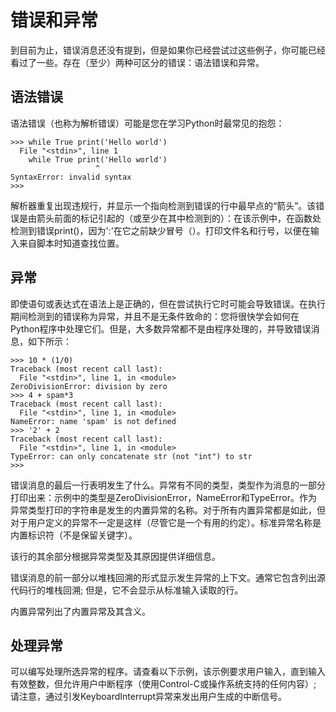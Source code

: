 # 错误和异常

到目前为止，错误消息还没有提到，但是如果你已经尝试过这些例子，你可能已经看过了一些。存在（至少）两种可区分的错误：语法错误和异常。

## 语法错误

语法错误（也称为解析错误）可能是您在学习Python时最常见的抱怨：

```
>>> while True print('Hello world')
  File "<stdin>", line 1
    while True print('Hello world')
                   ^
SyntaxError: invalid syntax
>>>
```

解析器重复出现违规行，并显示一个指向检测到错误的行中最早点的“箭头”。该错误是由箭头前面的标记引起的（或至少在其中检测到的）：在该示例中，在函数处检测到错误print\(\)，因为':'在它之前缺少冒号（）。打印文件名和行号，以便在输入来自脚本时知道查找位置。

## 异常

即使语句或表达式在语法上是正确的，但在尝试执行它时可能会导致错误。在执行期间检测到的错误称为异常，并且不是无条件致命的：您将很快学会如何在Python程序中处理它们。但是，大多数异常都不是由程序处理的，并导致错误消息，如下所示：

```
>>> 10 * (1/0)
Traceback (most recent call last):
  File "<stdin>", line 1, in <module>
ZeroDivisionError: division by zero
>>> 4 + spam*3
Traceback (most recent call last):
  File "<stdin>", line 1, in <module>
NameError: name 'spam' is not defined
>>> '2' + 2
Traceback (most recent call last):
  File "<stdin>", line 1, in <module>
TypeError: can only concatenate str (not "int") to str
>>>
```

错误消息的最后一行表明发生了什么。异常有不同的类型，类型作为消息的一部分打印出来：示例中的类型是ZeroDivisionError，NameError和TypeError。作为异常类型打印的字符串是发生的内置异常的名称。对于所有内置异常都是如此，但对于用户定义的异常不一定是这样（尽管它是一个有用的约定）。标准异常名称是内置标识符（不是保留关键字）。

该行的其余部分根据异常类型及其原因提供详细信息。

错误消息的前一部分以堆栈回溯的形式显示发生异常的上下文。通常它包含列出源代码行的堆栈回溯; 但是，它不会显示从标准输入读取的行。

内置异常列出了内置异常及其含义。

## 处理异常

可以编写处理所选异常的程序。请查看以下示例，该示例要求用户输入，直到输入有效整数，但允许用户中断程序（使用Control-C或操作系统支持的任何内容）; 请注意，通过引发KeyboardInterrupt异常来发出用户生成的中断信号。





